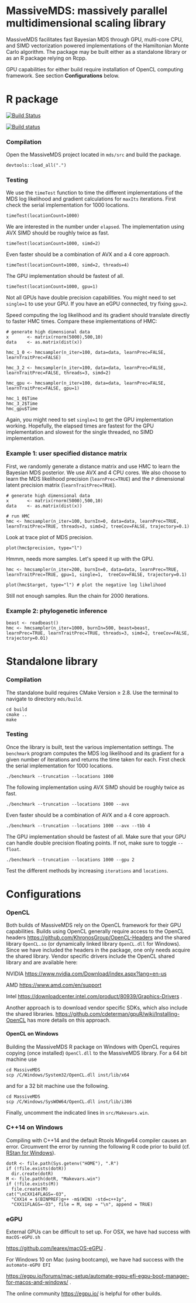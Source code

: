 
MassiveMDS: massively parallel multidimensional scaling library
===

MassiveMDS facilitates fast Bayesian MDS through GPU, multi-core CPU, and SIMD vectorization powered implementations of the Hamiltonian Monte Carlo algorithm. 
The package may be built either as a standalone library or as an R package relying on Rcpp.

GPU capabilities for either build require installation of OpenCL computing framework. See section **Configurations** below.

# R package

[![Build Status](https://travis-ci.com/suchard-group/MassiveMDS.svg?branch=master)](https://travis-ci.com/suchard-group/MassiveMDS)

[![Build status](https://ci.appveyor.com/api/projects/status/7cr6rmeqdwmo5unx?svg=true)](https://ci.appveyor.com/project/andrewjholbrook/massivemds)

### Compilation

Open the MassiveMDS project located in `mds/src` and build the package.

```
devtools::load_all(".")
```

### Testing

We use the `timeTest` function to time the different implementations of the MDS log likelihood and gradient calculations for `maxIts` iterations.  First check the serial implementation for 1000 locations.

```
timeTest(locationCount=1000)
```
We are interested in the number under `elapsed`.  The implementation using AVX SIMD should be roughly twice as fast.

```
timeTest(locationCount=1000, simd=2) 
```

Even faster should be a combination of AVX and a 4 core approach.

```
timeTest(locationCount=1000, simd=2, threads=4) 
```

The GPU implementation should be fastest of all.

```
timeTest(locationCount=1000, gpu=1) 
```

Not all GPUs have double precision capabilities. You might need to set `single=1` to use your GPU. If you have an eGPU connected, try fixing `gpu=2`. 

Speed computing the log likelihood and its gradient should translate directly to faster HMC times. Compare these implementations of HMC:

```
# generate high dimensional data
x       <- matrix(rnorm(5000),500,10)
data    <- as.matrix(dist(x))

hmc_1_0 <- hmcsampler(n_iter=100, data=data, learnPrec=FALSE, learnTraitPrec=FALSE)

hmc_3_2 <- hmcsampler(n_iter=100, data=data, learnPrec=FALSE, learnTraitPrec=FALSE, threads=3, simd=2)

hmc_gpu <- hmcsampler(n_iter=100, data=data, learnPrec=FALSE, learnTraitPrec=FALSE, gpu=1)

hmc_1_0$Time
hmc_3_2$Time
hmc_gpu$Time
```
Again, you might need to set `single=1` to get the GPU implementation working.  Hopefully, the elapsed times are fastest for the GPU implementation and slowest for the single threaded, no SIMD implementation.

### Example 1: user specified distance matrix

First, we randomly generate a distance matrix and use HMC to learn the Bayesian MDS posterior.  We use AVX and 4 CPU cores.  We also choose to learn the MDS likelihood precision (`learnPrec=TRUE`) and the `P` dimensional latent precision matrix (`learnTraitPrec=TRUE`). 

```
# generate high dimensional data
x       <- matrix(rnorm(5000),500,10)
data    <- as.matrix(dist(x))

# run HMC
hmc <- hmcsampler(n_iter=100, burnIn=0, data=data, learnPrec=TRUE, learnTraitPrec=TRUE, threads=3, simd=2, treeCov=FALSE, trajectory=0.1)
```
Look at trace plot of MDS precision.
```
plot(hmc$precision, type="l")
```

Hmmm, needs more samples. Let's speed it up with the GPU.

```
hmc <- hmcsampler(n_iter=200, burnIn=0, data=data, learnPrec=TRUE, learnTraitPrec=TRUE, gpu=1, single=1,  treeCov=FALSE, trajectory=0.1)

plot(hmc$target, type="l") # plot the negative log likelihood

```

Still not enough samples. Run the chain for 2000 iterations.

### Example 2: phylogenetic inference

```
beast <- readbeast()
hmc <- hmcsampler(n_iter=1000, burnIn=500, beast=beast, learnPrec=TRUE, learnTraitPrec=TRUE, threads=3, simd=2, treeCov=FALSE, trajectory=0.01)
```


# Standalone library

### Compilation

The standalone build requires CMake Version ≥ 2.8. Use the terminal to navigate to directory `mds/build`.

```
cd build
cmake ..
make
```

### Testing

Once the library is built, test the various implementation settings. The `benchmark` program computes the MDS log likelihood and its gradient for a given number of iterations and returns the time taken for each. First check the serial implementation for 1000 locations.

```
./benchmark --truncation --locations 1000 
```

The following implementation using AVX SIMD should be roughly twice as fast.

```
./benchmark --truncation --locations 1000 --avx
```

Even faster should be a combination of AVX and a 4 core approach.

```
./benchmark --truncation --locations 1000 --avx --tbb 4
```

The GPU implementation should be fastest of all. Make sure that your GPU can handle double precision floating points.  If not, make sure to toggle `--float`.  

```
./benchmark --truncation --locations 1000 --gpu 2
```

Test the different methods by increasing `iterations` and `locations`.



# Configurations

### OpenCL

Both builds of MassiveMDS rely on the OpenCL framework for their GPU capabilities. Builds using OpenCL generally require access to the OpenCL headers <https://github.com/KhronosGroup/OpenCL-Headers> and the shared library `OpenCL.so` (or dynamically linked library `OpenCL.dll` for Windows).  Since we have included the headers in the package, one only needs acquire the shared library. Vendor specific drivers include the OpenCL shared library and are available here:

NVIDIA <https://www.nvidia.com/Download/index.aspx?lang=en-us>

AMD <https://www.amd.com/en/support>

Intel <https://downloadcenter.intel.com/product/80939/Graphics-Drivers> .


Another approach is to download vendor specific SDKs, which also include the shared libraries. <https://github.com/cdeterman/gpuR/wiki/Installing-OpenCL> has more details on this approach.

#### OpenCL on Windows
Building the MassiveMDS R package on Windows with OpenCL requires copying (once installed) `OpenCl.dll` to the MassiveMDS library.  For a 64 bit machine use

```
cd MassiveMDS
scp /C/Windows/System32/OpenCL.dll inst/lib/x64
```
and for a 32 bit machine use the following.
```
cd MassiveMDS
scp /C/Windows/SysWOW64/OpenCL.dll inst/lib/i386
```
Finally, uncomment the indicated lines in `src/Makevars.win`.


### C++14 on Windows

Compiling with C++14 and the default Rtools Mingw64 compiler causes an error. Circumvent the error by running the following R code prior to build (cf. [RStan for Windows](https://github.com/stan-dev/rstan/wiki/Installing-RStan-from-source-on-Windows#configuration)).

```
dotR <- file.path(Sys.getenv("HOME"), ".R")
if (!file.exists(dotR))
  dir.create(dotR)
M <- file.path(dotR, "Makevars.win")
if (!file.exists(M))
  file.create(M) 
cat("\nCXX14FLAGS=-O3",
  "CXX14 = $(BINPREF)g++ -m$(WIN) -std=c++1y",
  "CXX11FLAGS=-O3", file = M, sep = "\n", append = TRUE)
```

### eGPU

External GPUs can be difficult to set up. For OSX, we have had success with `macOS-eGPU.sh`

<https://github.com/learex/macOS-eGPU> .

For Windows 10 on Mac (using bootcamp), we have had success with the `automate-eGPU EFI`

<https://egpu.io/forums/mac-setup/automate-egpu-efi-egpu-boot-manager-for-macos-and-windows/> .

The online community <https://egpu.io/> is helpful for other builds.
